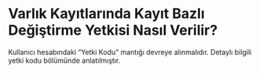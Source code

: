# Varlık Kayıtlarında Kayıt Bazlı Değiştirme Yetkisi Nasıl Verilir?

Kullanıcı hesabındaki “Yetki Kodu” mantığı devreye alınmalıdır. Detaylı bilgili yetki kodu bölümünde anlatılmıştır.

